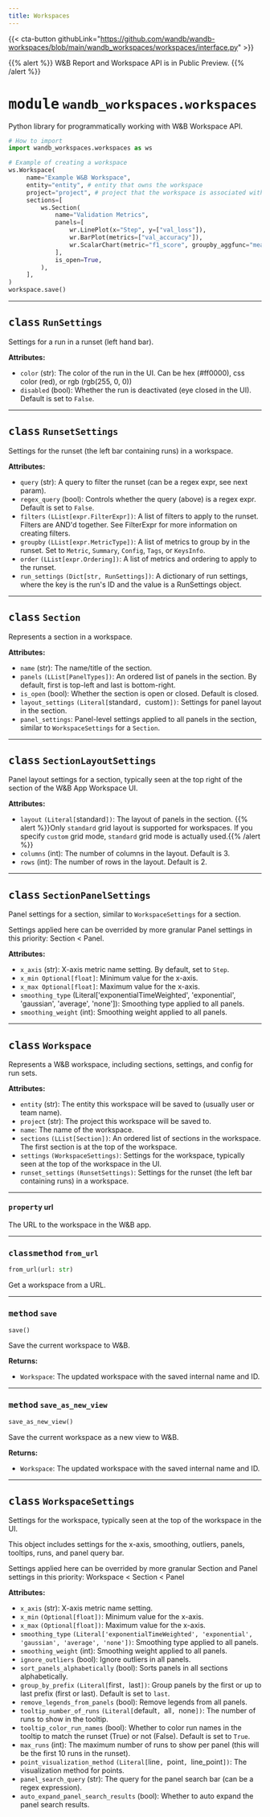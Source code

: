 ```yaml
---
title: Workspaces
---
```

{{< cta-button githubLink="https://github.com/wandb/wandb-workspaces/blob/main/wandb_workspaces/workspaces/interface.py" >}}

<!-- markdownlint-turnedoff -->

{{% alert %}}
W&B Report and Workspace API is in Public Preview.
{{% /alert %}}


# <kbd>module</kbd> `wandb_workspaces.workspaces`
Python library for programmatically working with W&B Workspace API. 

```python
# How to import
import wandb_workspaces.workspaces as ws

# Example of creating a workspace
ws.Workspace(
     name="Example W&B Workspace",
     entity="entity", # entity that owns the workspace
     project="project", # project that the workspace is associated with
     sections=[
         ws.Section(
             name="Validation Metrics",
             panels=[
                 wr.LinePlot(x="Step", y=["val_loss"]),
                 wr.BarPlot(metrics=["val_accuracy"]),
                 wr.ScalarChart(metric="f1_score", groupby_aggfunc="mean"),
             ],
             is_open=True,
         ),
     ],
)
workspace.save()
```

---



## <kbd>class</kbd> `RunSettings`
Settings for a run in a runset (left hand bar). 



**Attributes:**
 
 - `color` (str): The color of the run in the UI. Can be hex (#ff0000), css color (red), or rgb (rgb(255, 0, 0)) 
 - `disabled` (bool): Whether the run is deactivated (eye closed in the UI). Default is set to `False`. 







---



## <kbd>class</kbd> `RunsetSettings`
Settings for the runset (the left bar containing runs) in a workspace. 



**Attributes:**
 
 - `query` (str): A query to filter the runset (can be a regex expr, see next param). 
 - `regex_query` (bool): Controls whether the query (above) is a regex expr. Default is set to `False`. 
 - `filters` `(LList[expr.FilterExpr])`: A list of filters to apply to the runset. Filters are AND'd together. See FilterExpr for more information on creating filters. 
 - `groupby` `(LList[expr.MetricType])`: A list of metrics to group by in the runset. Set to `Metric`, `Summary`, `Config`, `Tags`, or `KeysInfo`. 
 - `order` `(LList[expr.Ordering])`: A list of metrics and ordering to apply to the runset. 
 - `run_settings` `(Dict[str, RunSettings])`: A dictionary of run settings, where the key is the run's ID and the value is a RunSettings object. 







---



## <kbd>class</kbd> `Section`
Represents a section in a workspace. 



**Attributes:**
 
 - `name` (str): The name/title of the section. 
 - `panels` `(LList[PanelTypes])`: An ordered list of panels in the section. By default, first is top-left and last is bottom-right. 
 - `is_open` (bool): Whether the section is open or closed. Default is closed. 
 - `layout_settings` `(Literal[`standard`, `custom`])`: Settings for panel layout in the section. 
 - `panel_settings`: Panel-level settings applied to all panels in the section, similar to `WorkspaceSettings` for a `Section`. 







---



## <kbd>class</kbd> `SectionLayoutSettings`
Panel layout settings for a section, typically seen at the top right of the section of the W&B App Workspace UI. 



**Attributes:**
 
 - `layout` `(Literal[`standard`])`: The layout of panels in the section. {{% alert %}}Only `standard` grid layout is supported for workspaces. If you specify `custom` grid mode, `standard` grid mode is actually used.{{% /alert %}}
 - `columns` (int): The number of columns in the layout. Default is 3. 
 - `rows` (int): The number of rows in the layout. Default is 2. 







---



## <kbd>class</kbd> `SectionPanelSettings`
Panel settings for a section, similar to `WorkspaceSettings` for a section. 

Settings applied here can be overrided by more granular Panel settings in this priority: Section < Panel. 



**Attributes:**
 
 - `x_axis` (str): X-axis metric name setting. By default, set to `Step`. 
 - `x_min Optional[float]`: Minimum value for the x-axis. 
 - `x_max Optional[float]`: Maximum value for the x-axis. 
 - `smoothing_type` (Literal['exponentialTimeWeighted', 'exponential', 'gaussian', 'average', 'none']): Smoothing type applied to all panels. 
 - `smoothing_weight` (int): Smoothing weight applied to all panels. 







---



## <kbd>class</kbd> `Workspace`
Represents a W&B workspace, including sections, settings, and config for run sets. 



**Attributes:**
 
 - `entity` (str): The entity this workspace will be saved to (usually user or team name). 
 - `project` (str): The project this workspace will be saved to. 
 - `name`: The name of the workspace. 
 - `sections` `(LList[Section])`: An ordered list of sections in the workspace. The first section is at the top of the workspace. 
 - `settings` `(WorkspaceSettings)`: Settings for the workspace, typically seen at the top of the workspace in the UI. 
 - `runset_settings` `(RunsetSettings)`: Settings for the runset (the left bar containing runs) in a workspace. 


---

#### <kbd>property</kbd> url

The URL to the workspace in the W&B app. 



---



### <kbd>classmethod</kbd> `from_url`

```python
from_url(url: str)
```

Get a workspace from a URL. 

---



### <kbd>method</kbd> `save`

```python
save()
```

Save the current workspace to W&B. 



**Returns:**
 
 - `Workspace`: The updated workspace with the saved internal name and ID. 

---



### <kbd>method</kbd> `save_as_new_view`

```python
save_as_new_view()
```

Save the current workspace as a new view to W&B. 



**Returns:**
 
 - `Workspace`: The updated workspace with the saved internal name and ID.

---



## <kbd>class</kbd> `WorkspaceSettings`
Settings for the workspace, typically seen at the top of the workspace in the UI. 

This object includes settings for the x-axis, smoothing, outliers, panels, tooltips, runs, and panel query bar. 

Settings applied here can be overrided by more granular Section and Panel settings in this priority: Workspace < Section < Panel 



**Attributes:**
 
 - `x_axis` (str): X-axis metric name setting. 
 - `x_min` `(Optional[float])`: Minimum value for the x-axis. 
 - `x_max` `(Optional[float])`: Maximum value for the x-axis. 
 - `smoothing_type` `(Literal['exponentialTimeWeighted', 'exponential', 'gaussian', 'average', 'none'])`: Smoothing type applied to all panels. 
 - `smoothing_weight` (int): Smoothing weight applied to all panels. 
 - `ignore_outliers` (bool): Ignore outliers in all panels. 
 - `sort_panels_alphabetically` (bool): Sorts panels in all sections alphabetically. 
 - `group_by_prefix` `(Literal[`first`, `last`])`: Group panels by the first or up to last prefix (first or last). Default is set to `last`. 
 - `remove_legends_from_panels` (bool): Remove legends from all panels. 
 - `tooltip_number_of_runs` `(Literal[`default`, `all`, `none`])`: The number of runs to show in the tooltip. 
 - `tooltip_color_run_names` (bool): Whether to color run names in the tooltip to match the runset (True) or not (False). Default is set to `True`. 
 - `max_runs` (int): The maximum number of runs to show per panel (this will be the first 10 runs in the runset). 
 - `point_visualization_method` `(Literal[`line`, `point`, `line_point`])`: The visualization method for points. 
 - `panel_search_query` (str): The query for the panel search bar (can be a regex expression). 
 - `auto_expand_panel_search_results` (bool): Whether to auto expand the panel search results. 
